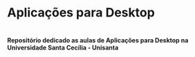<h1>Aplicações para Desktop<h1>
<p style="font-size: 50%">Repositório dedicado as aulas de Aplicações para Desktop na Universidade Santa Cecília - Unisanta<p>
